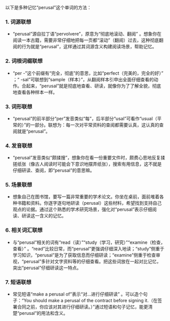 以下是多种记忆“perusal”这个单词的方法：

### 1. 词源联想
 - “perusal”源自拉丁语“pervolvere”，原意为“彻底地滚动、翻阅” 。想象你在阅读一本古籍，需要非常仔细地把每一页都“滚动”（翻阅）过去，这种彻底翻阅的行为就是“perusal”，这样通过其词源含义构建阅读场景，帮助记忆。

### 2. 词根词缀联想
 - “per -”这个前缀有“完全，彻底”的意思，比如“perfect（完美的，完全的好）” ；“ -sal”可联想到“sample（样本）”，从翻阅样本引申出全面仔细查看的动作。合起来，“perusal”就是彻底地查看、研读，就像你为了了解全貌，彻底地查看各种样本一样。

### 3. 词形联想
 - “perusal”的前半部分“per”发音类似“每”，后半部分“usal”可看作“usual（平常的）”的一部分。联想为：每一次对平常资料的查阅都需要认真，这认真的查阅就是“perusal”。

### 4. 发音联想
 - “perusal”发音类似“颇揉搜”，想象你在看一份重要文件时，颇费心思地反复揉搓纸张（像古人阅读时可能会下意识地摆弄纸张），搜索有用信息，这不就是仔细研读、查阅，即“perusal”的意思嘛。

### 5. 场景联想
 - 想象自己在图书馆，要写一篇非常重要的学术论文。你坐在桌前，面前堆着各种书籍和资料。你逐字逐句地研读（perusal）这些材料，希望找到支持自己观点的论据。通过这个熟悉的学术研究场景，强化对“perusal”表示仔细阅读、研读这一含义的记忆。

### 6. 相关词汇联想
 - 与“perusal”相关的词有“read（读）”“study（学习，研究）”“examine（检查，查看）” 。“read”比较日常，而“perusal”更强调仔细深入地读；“study”侧重于学习知识，“perusal”是为了获取信息而仔细研读；“examine”侧重于检查审视，“perusal”多针对文字资料等的仔细查看。把这些词放在一起对比记忆，突出“perusal”仔细研读这一特点。

### 7. 短语联想
 - 常见短语“make a perusal of”表示“对…进行仔细研读” 。可以造个句子：“You should make a perusal of the contract before signing it.（在签署合同之前，你应该对其进行仔细研读。）”通过短语和句子记忆，能更清楚“perusal”的用法和含义。 